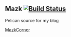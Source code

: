 ## Mazk [![Build Status](https://travis-ci.org/mazk/mazk.svg?branch=master)](https://travis-ci.org/mazk/mazk)
Pelican source for my blog

[MazkCorner](https://mazk.github.io)